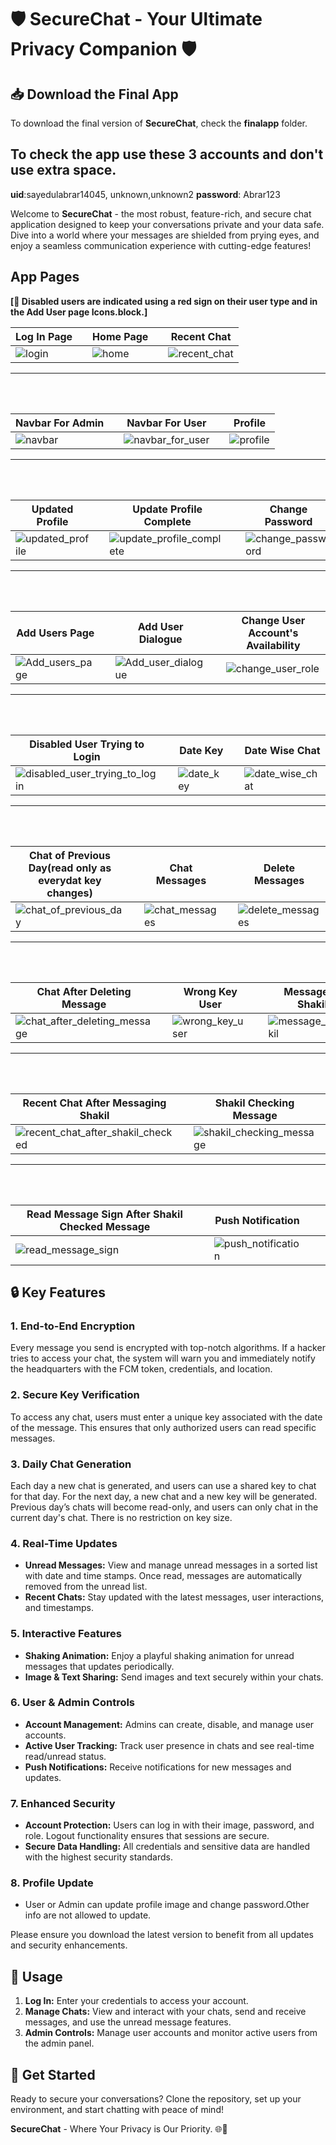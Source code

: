 # 🛡️ SecureChat - Your Ultimate Privacy Companion 🛡️

## 📥 Download the Final App

To download the final version of **SecureChat**, check the **finalapp** folder.

## To check the app use these 3 accounts and don't use extra space.
**uid**:sayedulabrar14045, unknown,unknown2
**password**: Abrar123

Welcome to **SecureChat** - the most robust, feature-rich, and secure chat application designed to keep your conversations private and your data safe. Dive into a world where your messages are shielded from prying eyes, and enjoy a seamless communication experience with cutting-edge features!

## App Pages

**[📝 Disabled users are indicated using a red sign on their user type and in the Add User page Icons.block.]**

| Log In Page                 |   | Home Page                  |   | Recent Chat                  |
|-----------------------------|---|----------------------------|---|------------------------------|
| ![login](assets/app_images/login.jpeg) |   | ![home](assets/app_images/home.jpeg) |   | ![recent_chat](assets/app_images/recent_chat.jpeg) |
---
<br><br>

| Navbar For Admin                      |   | Navbar For User                |   | Profile                    |
|-----------------------------|---|----------------------------|---|----------------------------|
| ![navbar](assets/app_images/navbar.jpeg) |   | ![navbar_for_user](assets/app_images/navbar_for_user.jpeg) |   | ![profile](assets/app_images/profile.jpeg) |
---
<br><br>

| Updated Profile              |   | Update Profile Complete     |   | Change Password            |
|------------------------------|---|-----------------------------|---|----------------------------|
| ![updated_profile](assets/app_images/updated_profile.jpeg) |   | ![update_profile_complete](assets/app_images/update_profile_complete.jpeg) |   | ![change_password](assets/app_images/change_password.jpeg) |
---
<br><br>

| Add Users Page               |   | Add User Dialogue           |   | Change User Account's Availability |
|------------------------------|---|-----------------------------|---|-----------------------------------|
| ![Add_users_page](assets/app_images/Add_users_page.jpeg) |   | ![Add_user_dialogue](assets/app_images/Add_user_dialogue.jpeg) |   | ![change_user_role](assets/app_images/change_user_role.jpeg) |
---
<br><br>

| Disabled User Trying to Login |   | Date Key                     |   | Date Wise Chat              |
|------------------------------|---|------------------------------|---|-----------------------------|
| ![disabled_user_trying_to_login](assets/app_images/disabled_user_trying_to_login.jpeg) |   | ![date_key](assets/app_images/date_key.jpeg) |   | ![date_wise_chat](assets/app_images/date_wise_chat.jpeg) |
---
<br><br>

| Chat of Previous Day(read only as everydat key changes)         |   | Chat Messages                |   | Delete Messages              |
|------------------------------|---|------------------------------|---|------------------------------|
| ![chat_of_previous_day](assets/app_images/Chat_of_previous_day.jpeg) |   | ![chat_messages](assets/app_images/chat_messages.jpeg) |   | ![delete_messages](assets/app_images/delete_messages.jpeg) |
---
<br><br>

| Chat After Deleting Message |   | Wrong Key User               |   | Message to Shakil            |
|-----------------------------|---|------------------------------|---|------------------------------|
| ![chat_after_deleting_message](assets/app_images/chat_after_deleting_message.jpeg) |   | ![wrong_key_user](assets/app_images/wrong_key_user.jpeg) |   | ![message_to_shakil](assets/app_images/message_to_shakil.jpeg) |
---
<br><br>

| Recent Chat After Messaging Shakil |   | Shakil Checking Message     |   | Shakil Checking Unread Messages |
|---------------------------------|---|----------------------------|---|-------------------------------|
| ![recent_chat_after_shakil_checked](assets/app_images/recent_chat_after_shakil_checked.jpeg) |   | ![shakil_checking_message](assets/app_images/shakil_checking_message.jpeg) |   | ![shakil_checking_unread_messages](assets/app_images/shakil_checking_unread_messages.jpeg) |
---
<br><br>

| Read Message Sign After Shakil Checked Message |   | Push Notification           |   |                              |
|-------------------------------------------------|---|-----------------------------|---|------------------------------|
| ![read_message_sign](assets/app_images/read_message_sign.jpeg) |   | ![push_notification](assets/app_images/push_notification.PNG) |   |                              |




## 🔒 Key Features

### **1. End-to-End Encryption**
Every message you send is encrypted with top-notch algorithms. If a hacker tries to access your chat, the system will warn you and immediately notify the headquarters with the FCM token, credentials, and location.

### **2. Secure Key Verification**
To access any chat, users must enter a unique key associated with the date of the message. This ensures that only authorized users can read specific messages.

### **3. Daily Chat Generation**
Each day a new chat is generated, and users can use a shared key to chat for that day. For the next day, a new chat and a new key will be generated. Previous day’s chats will become read-only, and users can only chat in the current day's chat. There is no restriction on key size.

### **4. Real-Time Updates**
- **Unread Messages:** View and manage unread messages in a sorted list with date and time stamps. Once read, messages are automatically removed from the unread list.
- **Recent Chats:** Stay updated with the latest messages, user interactions, and timestamps.

### **5. Interactive Features**
- **Shaking Animation:** Enjoy a playful shaking animation for unread messages that updates periodically.
- **Image & Text Sharing:** Send images and text securely within your chats.

### **6. User & Admin Controls**
- **Account Management:** Admins can create, disable, and manage user accounts.
- **Active User Tracking:** Track user presence in chats and see real-time read/unread status.
- **Push Notifications:** Receive notifications for new messages and updates.

### **7. Enhanced Security**
- **Account Protection:** Users can log in with their image, password, and role. Logout functionality ensures that sessions are secure.
- **Secure Data Handling:** All credentials and sensitive data are handled with the highest security standards.

### **8. Profile Update**
- User or Admin can update profile image and change password.Other info are not allowed to update.


Please ensure you download the latest version to benefit from all updates and security enhancements.

## 📖 Usage

1. **Log In:** Enter your credentials to access your account.
2. **Manage Chats:** View and interact with your chats, send and receive messages, and use the unread message features.
3. **Admin Controls:** Manage user accounts and monitor active users from the admin panel.

## 🚀 Get Started

Ready to secure your conversations? Clone the repository, set up your environment, and start chatting with peace of mind!

**SecureChat** - Where Your Privacy is Our Priority. 🌐🔐
